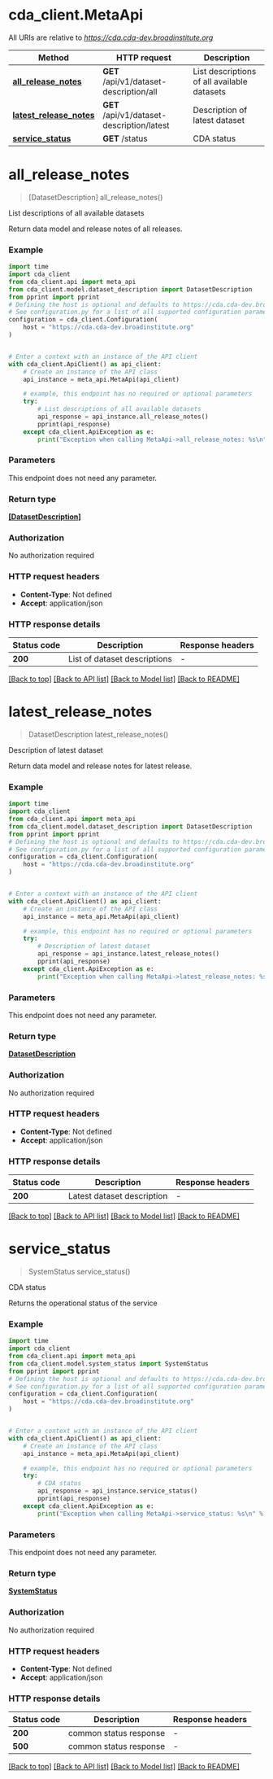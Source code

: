 # cda_client.MetaApi

All URIs are relative to *https://cda.cda-dev.broadinstitute.org*

Method | HTTP request | Description
------------- | ------------- | -------------
[**all_release_notes**](MetaApi.md#all_release_notes) | **GET** /api/v1/dataset-description/all | List descriptions of all available datasets
[**latest_release_notes**](MetaApi.md#latest_release_notes) | **GET** /api/v1/dataset-description/latest | Description of latest dataset
[**service_status**](MetaApi.md#service_status) | **GET** /status | CDA status


# **all_release_notes**
> [DatasetDescription] all_release_notes()

List descriptions of all available datasets

Return data model and release notes of all releases.

### Example

```python
import time
import cda_client
from cda_client.api import meta_api
from cda_client.model.dataset_description import DatasetDescription
from pprint import pprint
# Defining the host is optional and defaults to https://cda.cda-dev.broadinstitute.org
# See configuration.py for a list of all supported configuration parameters.
configuration = cda_client.Configuration(
    host = "https://cda.cda-dev.broadinstitute.org"
)


# Enter a context with an instance of the API client
with cda_client.ApiClient() as api_client:
    # Create an instance of the API class
    api_instance = meta_api.MetaApi(api_client)

    # example, this endpoint has no required or optional parameters
    try:
        # List descriptions of all available datasets
        api_response = api_instance.all_release_notes()
        pprint(api_response)
    except cda_client.ApiException as e:
        print("Exception when calling MetaApi->all_release_notes: %s\n" % e)
```


### Parameters
This endpoint does not need any parameter.

### Return type

[**[DatasetDescription]**](DatasetDescription.md)

### Authorization

No authorization required

### HTTP request headers

 - **Content-Type**: Not defined
 - **Accept**: application/json


### HTTP response details
| Status code | Description | Response headers |
|-------------|-------------|------------------|
**200** | List of dataset descriptions |  -  |

[[Back to top]](#) [[Back to API list]](../README.md#documentation-for-api-endpoints) [[Back to Model list]](../README.md#documentation-for-models) [[Back to README]](../README.md)

# **latest_release_notes**
> DatasetDescription latest_release_notes()

Description of latest dataset

Return data model and release notes for latest release.

### Example

```python
import time
import cda_client
from cda_client.api import meta_api
from cda_client.model.dataset_description import DatasetDescription
from pprint import pprint
# Defining the host is optional and defaults to https://cda.cda-dev.broadinstitute.org
# See configuration.py for a list of all supported configuration parameters.
configuration = cda_client.Configuration(
    host = "https://cda.cda-dev.broadinstitute.org"
)


# Enter a context with an instance of the API client
with cda_client.ApiClient() as api_client:
    # Create an instance of the API class
    api_instance = meta_api.MetaApi(api_client)

    # example, this endpoint has no required or optional parameters
    try:
        # Description of latest dataset
        api_response = api_instance.latest_release_notes()
        pprint(api_response)
    except cda_client.ApiException as e:
        print("Exception when calling MetaApi->latest_release_notes: %s\n" % e)
```


### Parameters
This endpoint does not need any parameter.

### Return type

[**DatasetDescription**](DatasetDescription.md)

### Authorization

No authorization required

### HTTP request headers

 - **Content-Type**: Not defined
 - **Accept**: application/json


### HTTP response details
| Status code | Description | Response headers |
|-------------|-------------|------------------|
**200** | Latest dataset description |  -  |

[[Back to top]](#) [[Back to API list]](../README.md#documentation-for-api-endpoints) [[Back to Model list]](../README.md#documentation-for-models) [[Back to README]](../README.md)

# **service_status**
> SystemStatus service_status()

CDA status

Returns the operational status of the service

### Example

```python
import time
import cda_client
from cda_client.api import meta_api
from cda_client.model.system_status import SystemStatus
from pprint import pprint
# Defining the host is optional and defaults to https://cda.cda-dev.broadinstitute.org
# See configuration.py for a list of all supported configuration parameters.
configuration = cda_client.Configuration(
    host = "https://cda.cda-dev.broadinstitute.org"
)


# Enter a context with an instance of the API client
with cda_client.ApiClient() as api_client:
    # Create an instance of the API class
    api_instance = meta_api.MetaApi(api_client)

    # example, this endpoint has no required or optional parameters
    try:
        # CDA status
        api_response = api_instance.service_status()
        pprint(api_response)
    except cda_client.ApiException as e:
        print("Exception when calling MetaApi->service_status: %s\n" % e)
```


### Parameters
This endpoint does not need any parameter.

### Return type

[**SystemStatus**](SystemStatus.md)

### Authorization

No authorization required

### HTTP request headers

 - **Content-Type**: Not defined
 - **Accept**: application/json


### HTTP response details
| Status code | Description | Response headers |
|-------------|-------------|------------------|
**200** | common status response |  -  |
**500** | common status response |  -  |

[[Back to top]](#) [[Back to API list]](../README.md#documentation-for-api-endpoints) [[Back to Model list]](../README.md#documentation-for-models) [[Back to README]](../README.md)

